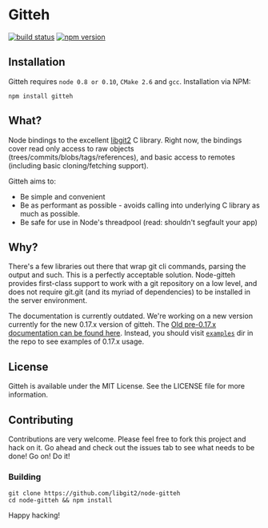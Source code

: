 # Gitteh

[![build status](https://img.shields.io/travis/libgit2/node-gitteh.png?style=flat-square)](https://travis-ci.org/libgit2/node-gitteh) [![npm version](http://img.shields.io/npm/v/gitteh.svg?style=flat-square)](https://npmjs.org/package/gitteh)

## Installation

Gitteh requires `node 0.8 or 0.10`, `CMake 2.6` and `gcc`. Installation via NPM:

	npm install gitteh

## What?

Node bindings to the excellent [libgit2](http://libgit2.github.com) C library. Right now, the bindings cover read only access to raw objects (trees/commits/blobs/tags/references), and basic access to remotes (including basic cloning/fetching support).

Gitteh aims to:

* Be simple and convenient
* Be as performant as possible - avoids calling into underlying C library as much as possible.
* Be safe for use in Node's threadpool (read: shouldn't segfault your app)

## Why?

There's a few libraries out there that wrap git cli commands, parsing the output and such. This is a perfectly acceptable solution. Node-gitteh provides first-class support to work with a git repository on a low level, and does not require git.git (and its myriad of dependencies) to be installed in the server environment.

The documentation is currently outdated. We're working on a new version currently for the new 0.17.x version of gitteh. The [Old pre-0.17.x documentation can be found here](http://libgit2.github.com/node-gitteh/docs/index.html). Instead, you should visit [`examples`](https://github.com/libgit2/node-gitteh/tree/master/examples) dir in the repo to see examples of 0.17.x usage.

## License

Gitteh is available under the MIT License. See the LICENSE file for more information.

## Contributing

Contributions are very welcome. Please feel free to fork this project and hack on it. Go ahead and check out the issues tab to see what needs to be done! Go on! Do it!

### Building

```
git clone https://github.com/libgit2/node-gitteh
cd node-gitteh && npm install
```

Happy hacking!
